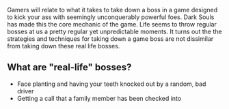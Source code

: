 Gamers will relate to what it takes to take down a boss in a game designed to kick your ass with seemingly unconquerably powerful foes. Dark Souls has made this the core mechanic of the game. Life seems to throw regular bosses at us a pretty regular yet unpredictable moments. It turns out the the strategies and techniques for taking down a game boss are not dissimilar from taking down these real life bosses.

## What are "real-life" bosses?

- Face planting and having your teeth knocked out by a random, bad driver
- Getting a call that a family member has been checked into 
